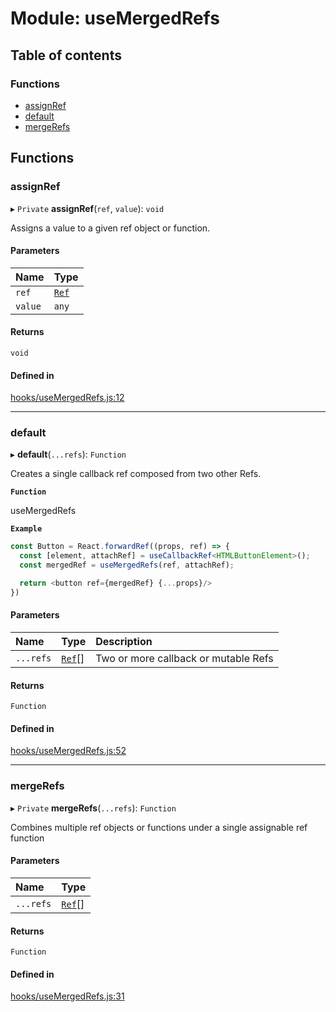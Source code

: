 # Module: useMergedRefs

## Table of contents

### Functions

- [assignRef](useMergedRefs.md#assignref)
- [default](useMergedRefs.md#default)
- [mergeRefs](useMergedRefs.md#mergerefs)

## Functions

### assignRef

▸ `Private` **assignRef**(`ref`, `value`): `void`

Assigns a value to a given ref object or function.

#### Parameters

| Name | Type |
| :------ | :------ |
| `ref` | [`Ref`](../interfaces/typedefs.Ref.md) |
| `value` | `any` |

#### Returns

`void`

#### Defined in

[hooks/useMergedRefs.js:12](https://github.com/Twipped/hooks/blob/f27aaa6/hooks/useMergedRefs.js#L12)

___

### default

▸ **default**(`...refs`): `Function`

Creates a single callback ref composed from two other Refs.

**`Function`**

useMergedRefs

**`Example`**

```ts
const Button = React.forwardRef((props, ref) => {
  const [element, attachRef] = useCallbackRef<HTMLButtonElement>();
  const mergedRef = useMergedRefs(ref, attachRef);

  return <button ref={mergedRef} {...props}/>
})
```

#### Parameters

| Name | Type | Description |
| :------ | :------ | :------ |
| `...refs` | [`Ref`](../interfaces/typedefs.Ref.md)[] | Two or more callback or mutable Refs |

#### Returns

`Function`

#### Defined in

[hooks/useMergedRefs.js:52](https://github.com/Twipped/hooks/blob/f27aaa6/hooks/useMergedRefs.js#L52)

___

### mergeRefs

▸ `Private` **mergeRefs**(`...refs`): `Function`

Combines multiple ref objects or functions under a single assignable ref function

#### Parameters

| Name | Type |
| :------ | :------ |
| `...refs` | [`Ref`](../interfaces/typedefs.Ref.md)[] |

#### Returns

`Function`

#### Defined in

[hooks/useMergedRefs.js:31](https://github.com/Twipped/hooks/blob/f27aaa6/hooks/useMergedRefs.js#L31)
